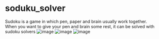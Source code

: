 # soduku_solver
Sudoku is a game in which pen, paper and brain usually work together. When you want to give your pen and brain some rest, 
it can be solved with sudoku solvers
![image](https://user-images.githubusercontent.com/98867796/156989044-b288ac67-f251-4b15-b631-818536c98842.png)
![image](https://user-images.githubusercontent.com/98867796/156989138-6cab8d89-c106-42a3-b5e8-333ff28084f6.png)
![image](https://user-images.githubusercontent.com/98867796/156989189-f560954b-44e9-4a3b-b2b5-6b2f20729176.png)
